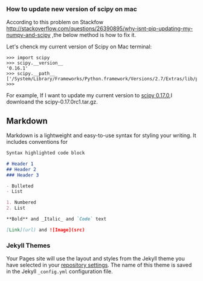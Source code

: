 ### How to update new version of scipy on mac 

According to this problem on Stackfow http://stackoverflow.com/questions/26390895/why-isnt-pip-updating-my-numpy-and-scipy ,the below method is how to fix it.

Let's chenck my current version of Scipy on Mac terminal:

```
>>> import scipy
>>> scipy.__version__
'0.16.1'
>>> scipy.__path__
['/System/Library/Frameworks/Python.framework/Versions/2.7/Extras/lib/python/scipy']
>>> 

```
For example, If I want to update my current version to [scipy 0.17.0](https://github.com/scipy/scipy/releases?after=v0.17.0rc2),I 
downloand the scipy-0.17.0rc1.tar.gz. 



## Markdown

Markdown is a lightweight and easy-to-use syntax for styling your writing. It includes conventions for

```markdown
Syntax highlighted code block

# Header 1
## Header 2
### Header 3

- Bulleted
- List

1. Numbered
2. List

**Bold** and _Italic_ and `Code` text

[Link](url) and ![Image](src)
```


### Jekyll Themes

Your Pages site will use the layout and styles from the Jekyll theme you have selected in your [repository settings](https://github.com/qrslrhko/chiaoyswebsite/settings). The name of this theme is saved in the Jekyll `_config.yml` configuration file.


